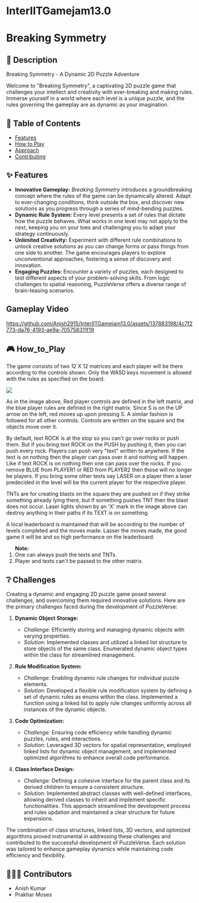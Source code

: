 # InterIITGamejam13.0

# Breaking Symmetry

## 📖 Description

Breaking Symmetry - A Dynamic 2D Puzzle Adventure

Welcome to "Breaking Symmetry", a captivating 2D puzzle game that challenges your intellect and creativity with ever-breaking and making rules. Immerse yourself in a world where each level is a unique puzzle, and the rules governing the gameplay are as dynamic as your imagination.

## 📝 Table of Contents

- [Features](#features)
- [How to Play](#how_to_play)
- [Approach](#challenges)
- [Contributing](#contributors)

## <div id = features>✨ Features</div>
<ul>
  <li><strong>Innovative Gameplay:</strong> <em>Breaking Symmetry</em> introduces a groundbreaking concept where the rules of the game can be dynamically altered. Adapt to ever-changing conditions, think outside the box, and discover new solutions as you progress through a series of mind-bending puzzles.</li>

<li><strong>Dynamic Rule System:</strong> Every level presents a set of rules that dictate how the puzzle behaves. What works in one level may not apply to the next, keeping you on your toes and challenging you to adapt your strategy continuously.</li>

<li><strong>Unlimited Creativity:</strong> Experiment with different rule combinations to unlock creative solutions as you can change forms or pass things from one side to another. The game encourages players to explore unconventional approaches, fostering a sense of discovery and innovation.</li>

<li><strong>Engaging Puzzles:</strong> Encounter a variety of puzzles, each designed to test different aspects of your problem-solving skills. From logic challenges to spatial reasoning, PuzzleVerse offers a diverse range of brain-teasing scenarios.</li>
</ul>

## Gameplay Video 
https://github.com/Anish2915/InterIITGamejam13.0/assets/137883198/4c7f2773-da76-4193-ae9a-705758311f19

## <div id = how_to_play>🎮 How_to_Play</div>
 The game consists of two 12 X 12 matrices and each player will be there according to the controls shown.
 Only the WASD keys movement is allowed with the rules as specified on the board.
 
<img src = "https://github.com/Anish2915/InterIITGamejam13.0/blob/main/Game_img.jpeg">

<p>As in the image above, Red player controls are defined in the left matrix, and the blue player rules are defined in the right matrix. Since S is on the UP arrow on the left, red moves up upon pressing S. A similar fashion is followed for all other controls. Controls are written on the square and the objects move over it. </p>
<p>By default, text ROCK is at the stop so you can't go over rocks or push them. But if you bring text ROCK on the PUSH by pushing it, then you can push every rock. Players can push very "text" written to anywhere. If the text is on nothing then the player can pass over it and nothing will happen. Like if text ROCK is on nothing then one can pass over the rocks.
If you remove BLUE from PLAYER1 or RED from PLAYER2 then those will no longer be players. If you bring some other texts say LASER on a player then a laser predecided in the level will be the current player for the respective player.</p>

<p> TNTs are for creating blasts on the square they are pushed on if they strike something already lying there, but if something pushes TNT then the blast does not occur. Laser lights shown by an 'X' mark in the image above can destroy anything in their paths if its TEXT is on something.</p>

<p>A local leaderboard is maintained that will be according to the number of levels completed and the moves made. Lasser the moves made, the good game it will be and so high performance on the leaderboard.</p>

<ol><b>Note:</b> <li>One can always push the texts and TNTs.</li>
                 <li>Player and texts can't be passed to the other matrix.</li>
</ol>

## <div id = challenges>❔ Challenges</div>

Creating a dynamic and engaging 2D puzzle game posed several challenges, and overcoming them required innovative solutions. Here are the primary challenges faced during the development of PuzzleVerse:

1. **Dynamic Object Storage:**
   - *Challenge:* Efficiently storing and managing dynamic objects with varying properties.
   - *Solution:* Implemented classes and utilized a linked list structure to store objects of the same class. Enumerated dynamic object types within the class for streamlined management.

2. **Rule Modification System:**
   - *Challenge:* Enabling dynamic rule changes for individual puzzle elements.
   - *Solution:* Developed a flexible rule modification system by defining a set of dynamic rules as enums within the class. Implemented a function using a linked list to apply rule changes uniformly across all instances of the dynamic objects.

3. **Code Optimization:**
   - *Challenge:* Ensuring code efficiency while handling dynamic puzzles, rules, and interactions.
   - *Solution:* Leveraged 3D vectors for spatial representation, employed linked lists for dynamic object management, and implemented optimized algorithms to enhance overall code performance.

4. **Class Interface Design:**
   - *Challenge:* Defining a cohesive interface for the parent class and its derived children to ensure a consistent structure.
   - *Solution:* Implemented abstract classes with well-defined interfaces, allowing derived classes to inherit and implement specific functionalities. This approach streamlined the development process and rules updation and maintained a clear structure for future expansions.


The combination of class structures, linked lists, 3D vectors, and optimized algorithms proved instrumental in addressing these challenges and contributed to the successful development of PuzzleVerse. Each solution was tailored to enhance gameplay dynamics while maintaining code efficiency and flexibility.


## <div id = contributors>🧑🏽‍💻 Contributors</div>
<ul>
  <li>Anish Kumar</li>
  <li>Prakhar Moses</li>
</ul>
